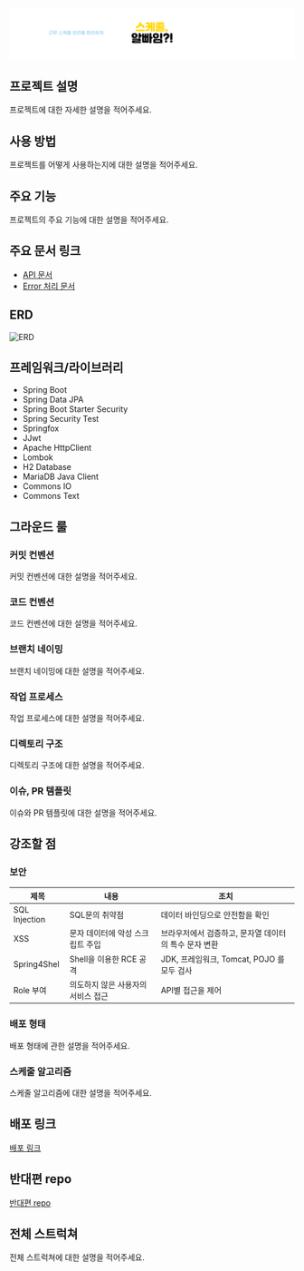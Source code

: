 ![Alt text](gitsource/%EB%85%B8%EC%85%98%EB%B0%B0%EB%84%884.png)

## 프로젝트 설명

프로젝트에 대한 자세한 설명을 적어주세요.

## 사용 방법

프로젝트를 어떻게 사용하는지에 대한 설명을 적어주세요.

## 주요 기능

프로젝트의 주요 기능에 대한 설명을 적어주세요.

## 주요 문서 링크

- [API 문서](링크를_넣어주세요)
- [Error 처리 문서](링크를_넣어주세요)

## ERD

![ERD](이미지경로를_넣어주세요)

## 프레임워크/라이브러리

- Spring Boot
- Spring Data JPA
- Spring Boot Starter Security
- Spring Security Test
- Springfox
- JJwt
- Apache HttpClient
- Lombok
- H2 Database
- MariaDB Java Client
- Commons IO
- Commons Text

## 그라운드 룰

### 커밋 컨벤션

커밋 컨벤션에 대한 설명을 적어주세요.

### 코드 컨벤션

코드 컨벤션에 대한 설명을 적어주세요.

### 브랜치 네이밍

브랜치 네이밍에 대한 설명을 적어주세요.

### 작업 프로세스

작업 프로세스에 대한 설명을 적어주세요.

### 디렉토리 구조

디렉토리 구조에 대한 설명을 적어주세요.

### 이슈, PR 템플릿

이슈와 PR 템플릿에 대한 설명을 적어주세요.

## 강조할 점

### 보안

|제목|내용|조치|
|------|---|---|
|SQL Injection|SQL문의 취약점|데이터 바인딩으로 안전함을 확인|
|XSS|문자 데이터에 악성 스크립트 주입|브라우저에서 검증하고, 문자열 데이터의 특수 문자 변환|
|Spring4Shel|Shell을 이용한 RCE 공격|JDK, 프레임워크, Tomcat, POJO 를 모두 검사|
|Role 부여|의도하지 않은 사용자의 서비스 접근|API별 접근을 제어|

### 배포 형태

배포 형태에 관한 설명을 적어주세요.

### 스케줄 알고리즘

스케줄 알고리즘에 대한 설명을 적어주세요.

## 배포 링크

[배포 링크](링크를_넣어주세요)

## 반대편 repo

[반대편 repo](링크를_넣어주세요)

## 전체 스트럭쳐

전체 스트럭쳐에 대한 설명을 적어주세요.
